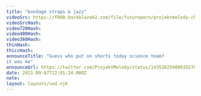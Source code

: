 ```yaml
---
title: "bondage straps & jazz"
videoSrc: https://f000.backblazeb2.com/file/futureporn/projektmelody-chaturbate-2021-09-07.mp4
videoSrcHash: 
video720Hash: 
video480Hash: 
video360Hash: 
thinHash: 
thiccHash: 
announceTitle: "Guess who put on shorts today science team? 
it was me"
announceUrl: https://twitter.com/ProjektMelody/status/1435362590893527040
date: 2021-09-07T22:01:24.000Z
note: 
layout: layouts/vod.njk
---
```

